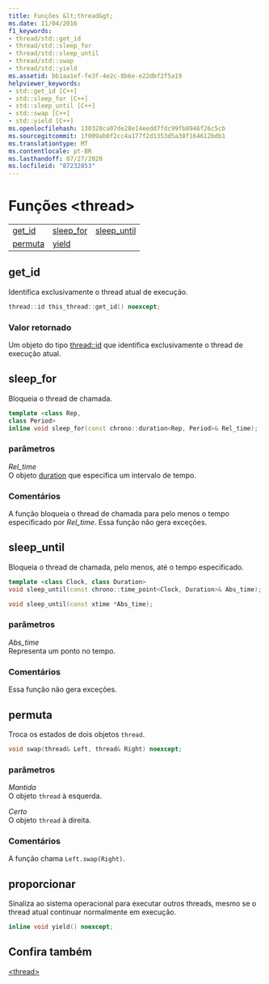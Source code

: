 ```yaml
---
title: Funções &lt;thread&gt;
ms.date: 11/04/2016
f1_keywords:
- thread/std::get_id
- thread/std::sleep_for
- thread/std::sleep_until
- thread/std::swap
- thread/std::yield
ms.assetid: bb1aa1ef-fe3f-4e2c-8b6e-e22dbf2f5a19
helpviewer_keywords:
- std::get_id [C++]
- std::sleep_for [C++]
- std::sleep_until [C++]
- std::swap [C++]
- std::yield [C++]
ms.openlocfilehash: 130328ca07de28e14eedd7fdc99fb8946f26c5cb
ms.sourcegitcommit: 1f009ab0f2cc4a177f2d1353d5a38f164612bdb1
ms.translationtype: MT
ms.contentlocale: pt-BR
ms.lasthandoff: 07/27/2020
ms.locfileid: "87232853"
---
```

# <a name="ltthreadgt-functions"></a>Funções &lt;thread&gt;

||||
|-|-|-|
|[get_id](#get_id)|[sleep_for](#sleep_for)|[sleep_until](#sleep_until)|
|[permuta](#swap)|[yield](#yield)|

## <a name="get_id"></a><a name="get_id"></a>get_id

Identifica exclusivamente o thread atual de execução.

```cpp
thread::id this_thread::get_id() noexcept;
```

### <a name="return-value"></a>Valor retornado

Um objeto do tipo [thread::id](../standard-library/thread-class.md) que identifica exclusivamente o thread de execução atual.

## <a name="sleep_for"></a><a name="sleep_for"></a>sleep_for

Bloqueia o thread de chamada.

```cpp
template <class Rep,
class Period>
inline void sleep_for(const chrono::duration<Rep, Period>& Rel_time);
```

### <a name="parameters"></a>parâmetros

*Rel_time*\
O objeto [duration](../standard-library/duration-class.md) que especifica um intervalo de tempo.

### <a name="remarks"></a>Comentários

A função bloqueia o thread de chamada para pelo menos o tempo especificado por *Rel_time*. Essa função não gera exceções.

## <a name="sleep_until"></a><a name="sleep_until"></a>sleep_until

Bloqueia o thread de chamada, pelo menos, até o tempo especificado.

```cpp
template <class Clock, class Duration>
void sleep_until(const chrono::time_point<Clock, Duration>& Abs_time);

void sleep_until(const xtime *Abs_time);
```

### <a name="parameters"></a>parâmetros

*Abs_time*\
Representa um ponto no tempo.

### <a name="remarks"></a>Comentários

Essa função não gera exceções.

## <a name="swap"></a><a name="swap"></a>permuta

Troca os estados de dois objetos `thread`.

```cpp
void swap(thread& Left, thread& Right) noexcept;
```

### <a name="parameters"></a>parâmetros

*Mantida*\
O objeto `thread` à esquerda.

*Certo*\
O objeto `thread` à direita.

### <a name="remarks"></a>Comentários

A função chama `Left.swap(Right)`.

## <a name="yield"></a><a name="yield"></a>proporcionar

Sinaliza ao sistema operacional para executar outros threads, mesmo se o thread atual continuar normalmente em execução.

```cpp
inline void yield() noexcept;
```

## <a name="see-also"></a>Confira também

[\<thread>](../standard-library/thread.md)
